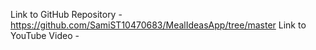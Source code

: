 Link to GitHub Repository - https://github.com/SamiST10470683/MealIdeasApp/tree/master
Link to YouTube Video -
